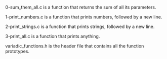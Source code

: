 0-sum_them_all.c is a function that returns the sum of all its parameters.

1-print_numbers.c is a function that prints numbers,
followed by a new line.

2-print_strings.c is a function that prints strings, followed by a new line.

3-print_all.c is a function that prints anything.

variadic_functions.h is the header file that contains all the function
prototypes.
